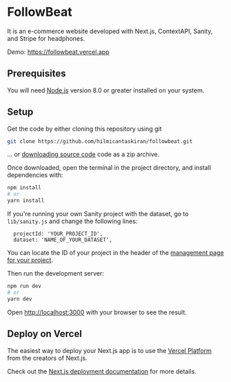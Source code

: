 # FollowBeat
It is an e-commerce website developed with Next.js, ContextAPI, Sanity, and Stripe for headphones.

Demo: https://followbeat.vercel.app

## Prerequisites

You will need [Node.js](https://nodejs.org) version 8.0 or greater installed on your system.

## Setup

Get the code by either cloning this repository using git

```bash
git clone https://github.com/hilmicantaskiran/followbeat.git
```

... or [downloading source code](https://github.com/hilmicantaskiran/followbeat/archive/refs/heads/main.zip) code as a zip archive.

Once downloaded, open the terminal in the project directory, and install dependencies with:

```bash
npm install
# or
yarn install
```

If you're running your own Sanity project with the dataset, go to `lib/sanity.js` and change the following lines:

```
  projectId: 'YOUR_PROJECT_ID',
  dataset: 'NAME_OF_YOUR_DATASET',
```

You can locate the ID of your project in the header of the [management page for your project](https://manage.sanity.io/).

Then run the development server:

```bash
npm run dev
# or
yarn dev
```

Open [http://localhost:3000](http://localhost:3000) with your browser to see the result.

## Deploy on Vercel

The easiest way to deploy your Next.js app is to use the [Vercel Platform](https://vercel.com/new?utm_medium=default-template&filter=next.js&utm_source=create-next-app&utm_campaign=create-next-app-readme) from the creators of Next.js.

Check out the [Next.js deployment documentation](https://nextjs.org/docs/deployment) for more details.
